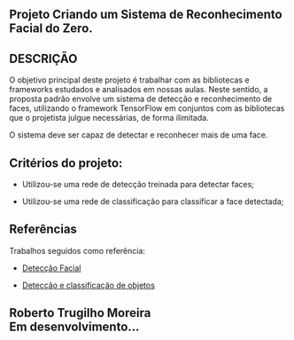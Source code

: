## Projeto Criando um Sistema de Reconhecimento Facial do Zero.

## DESCRIÇÃO
O objetivo principal deste projeto é trabalhar com as bibliotecas e frameworks estudados e analisados em nossas aulas. Neste sentido, a proposta padrão envolve um sistema de detecção e reconhecimento de faces, utilizando o framework TensorFlow em conjuntos com as bibliotecas que o projetista julgue necessárias, de forma ilimitada.

O sistema deve ser capaz de detectar e reconhecer mais de uma face.  

## Critérios do projeto:

- Utilizou-se uma rede de detecção treinada para detectar faces;

- Utilizou-se uma rede de classificação para classificar a face detectada;

## Referências
Trabalhos seguidos como referência:

- [Detecção Facial](https://colab.research.google.com/drive/1QnC7lV7oVFk5OZCm75fqbLAfD9qBy9bw?usp=sharing) 
 
- [Detecção e classificação de objetos](https://colab.research.google.com/drive/1xdjyBiY75MAVRSjgmiqI7pbRLn58VrbE?usp=sharing) 


## Roberto Trugilho Moreira<br> Em desenvolvimento...
